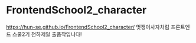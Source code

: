 # FrontendSchool2_character

https://hun-se.github.io/FrontendSchool2_character/
멋쟁이사자처럼 프론트엔드 스쿨2기 천하제일 출품작입니다!
